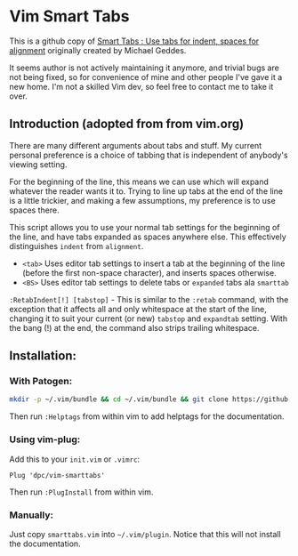 # Vim Smart Tabs

This is a github copy of [Smart Tabs : Use tabs for indent, spaces for alignment](http://www.vim.org/scripts/script.php?script_id=231) originally created by Michael Geddes.

It seems author is not actively maintaining it anymore, and trivial bugs are not
being fixed, so for convenience of mine and other people I've gave it a new
home. I'm not a skilled Vim dev, so feel free to contact me to take it over.

## Introduction (adopted from from vim.org)

There are many different arguments about tabs and stuff.  My current personal
preference is a choice of tabbing that is independent of anybody's viewing
setting.

For the beginning of the line, this means we can use <tabs> which will expand
whatever the reader wants it to.  Trying to line up tabs at the end of the line
is a little trickier, and making a few assumptions, my preference is to use
spaces there.

This script allows you to use your normal tab settings for the beginning of the
line, and have tabs expanded as spaces anywhere else.  This effectively
distinguishes `indent` from `alignment`.

* `<tab>`  Uses editor tab settings to insert a tab at the beginning of the
  line (before the first non-space character), and inserts spaces otherwise.
* `<BS>`  Uses editor tab settings to delete tabs or `expanded` tabs ala
  `smarttab`

`:RetabIndent[!] [tabstop]` - This is similar to the `:retab` command, with the
exception that it affects all and only whitespace at the start of the line,
changing it to suit your current (or new) `tabstop` and `expandtab` setting.
With the bang (!) at the end, the command also strips trailing  whitespace.

## Installation:

### With Patogen:

```sh
mkdir -p ~/.vim/bundle && cd ~/.vim/bundle && git clone https://github.com/dpc/vim-smarttabs.git
```

Then run `:Helptags` from within vim to add helptags for the documentation.

### Using vim-plug:

Add this to your `init.vim` or `.vimrc`:
```vim
Plug 'dpc/vim-smarttabs'
```

Then run `:PlugInstall` from within vim.

### Manually:

Just copy `smarttabs.vim` into `~/.vim/plugin`. Notice that this will not
install the documentation.
